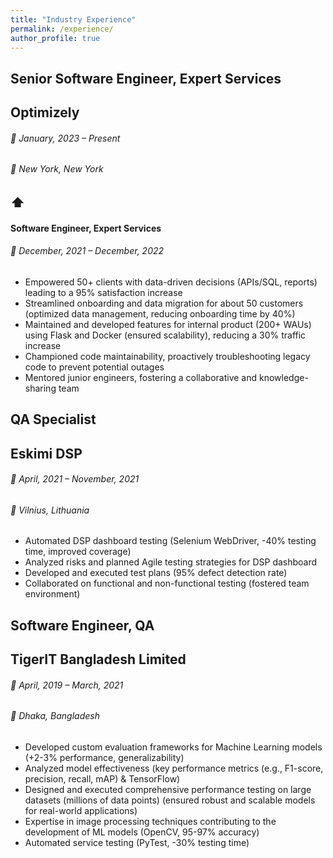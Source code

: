 ```yaml
---
title: "Industry Experience"
permalink: /experience/
author_profile: true
---
```


## Senior Software Engineer, Expert Services

## Optimizely

###### 📅 January, 2023 – Present
###### 📍 New York, New York

## ⬆

#### Software Engineer, Expert Services
###### 📅 December, 2021 – December, 2022

- Empowered 50+ clients with data-driven decisions (APIs/SQL, reports) leading to a 95% satisfaction increase
- Streamlined onboarding and data migration for about 50 customers (optimized data management, reducing onboarding time by 40%)
- Maintained and developed features for internal product (200+ WAUs) using Flask and Docker (ensured scalability), reducing a 30% traffic increase
- Championed code maintainability, proactively troubleshooting legacy code to prevent potential outages
- Mentored junior engineers, fostering a collaborative and knowledge-sharing team

## QA Specialist

## Eskimi DSP

###### 📅 April, 2021 – November, 2021
###### 📍 Vilnius, Lithuania

- Automated DSP dashboard testing (Selenium WebDriver, -40% testing time, improved coverage)
- Analyzed risks and planned Agile testing strategies for DSP dashboard
- Developed and executed test plans (95% defect detection rate)
- Collaborated on functional and non-functional testing (fostered team environment)

## Software Engineer, QA

## TigerIT Bangladesh Limited

###### 📅 April, 2019 – March, 2021
###### 📍 Dhaka, Bangladesh

- Developed custom evaluation frameworks for Machine Learning models (+2-3% performance, generalizability)
- Analyzed model effectiveness (key performance metrics (e.g., F1-score, precision, recall, mAP) & TensorFlow)
- Designed and executed comprehensive performance testing on large datasets (millions of data points) (ensured robust and scalable models for real-world applications)
- Expertise in image processing techniques contributing to the development of ML models (OpenCV, 95-97% accuracy)
- Automated service testing (PyTest, -30% testing time)